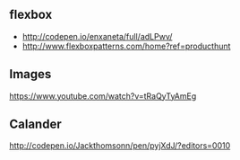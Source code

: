 ## flexbox

- http://codepen.io/enxaneta/full/adLPwv/
- http://www.flexboxpatterns.com/home?ref=producthunt

## Images
https://www.youtube.com/watch?v=tRaQyTyAmEg

## Calander
http://codepen.io/Jackthomsonn/pen/pyjXdJ/?editors=0010
